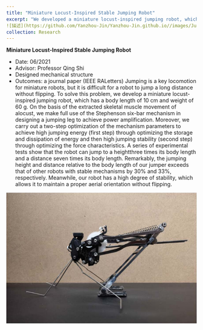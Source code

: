 ```yaml
---
title: "Miniature Locust-Inspired Stable Jumping Robot"
excerpt: "We developed a miniature locust-inspired jumping robot, which has a body length of 10 cm and weight of 60 g. The robot achieved a jump height of 3 BLs (30 cm) and a jump distance of 7 BLs (70 cm).<br/><img src='/images/Jump.png'/>"
![描述](https://github.com/Yanzhou-Jin/Yanzhou-Jin.github.io//images/Jump.png#pic_center)
collection: Research
---
```


**Miniature Locust-Inspired Stable Jumping Robot** 
* Date: 06/2021
* Advisor: Professor Qing Shi
* Designed mechanical structure
* Outcomes: a journal paper (IEEE RALetters)
Jumping is a key locomotion for miniature robots, but it is difficult for a robot to jump a long distance without flipping. To solve this problem, we develop a miniature locust-inspired jumping robot, which has a body length of 10 cm and weight of 60 g. On the basis of the extracted skeletal muscle movement of alocust, we make full use of the Stephenson six-bar mechanism in designing a jumping leg to achieve power amplification. Moreover, we carry out a two-step optimization of the mechanism parameters to achieve high jumping energy (first step) through optimizing the storage and dissipation of energy and then high jumping stability (second step) through optimizing the force characteristics. A series of experimental tests show that the robot can jump to a heightthree times its body length and a distance seven times its body length. Remarkably, the jumping height and distance relative to the body length of our jumper exceeds that of other robots with stable mechanisms by 30% and 33%, respectively. Meanwhile, our robot has a high degree of stability, which allows it to maintain a proper aerial orientation without flipping.
<div align=center><img src='/images/Jump.png'></div>

